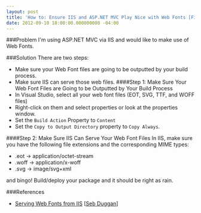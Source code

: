 ```yaml
---
layout: post
title: 'How to: Ensure IIS and ASP.NET MVC Play Nice with Web Fonts [Field Notes]'
date: 2012-09-10 18:00:00.000000000 -04:00
---
```

###Problem
I'm using ASP.NET MVC via IIS and would like to make use of Web Fonts.

###Solution
There are two steps:

* Make sure your Web Font files are going to be outputted by your build process.
* Make sure IIS can serve those web files.
####Step 1: Make Sure Your Web Font Files are Going to be Outputted by Your Build Process
* In Visual Studio, select all your web font files (EOT, SVG, TTF, and WOFF files)
* Right-click on them and select properties or look at the properties window.
* Set the `Build Action` Property to `Content`
* Set the `Copy to Output Directory` property to `Copy Always`.

####Step 2: Make Sure IIS Can Serve Your Web Font Files
In IIS, make sure you have the following file extensions and the corresponding MIME types:

* .eot &rarr; application/octet-stream
* .woff &rarr; application/x-woff
* .svg &rarr; image/svg+xml

and bingo! Build/deploy your package and it should be right as rain.

###References
* <a href="http://sebduggan.com/blog/serving-web-fonts-from-iis/">Serving Web Fonts from IIS</a> [<a href="http://sebduggan.com/blog/">Seb Duggan</a>]
